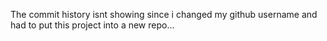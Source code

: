 The commit history isnt showing since i changed my github username and had to put this project into a new repo...
